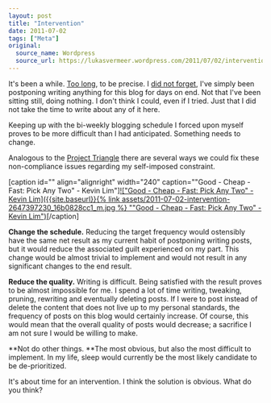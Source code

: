 ```yaml
---
layout: post
title: "Intervention"
date: 2011-07-02
tags: ["Meta"]
original:
  source_name: Wordpress
  source_url: https://lukasvermeer.wordpress.com/2011/07/02/intervention/
---
```


It's been a while. [Too long](http://www.wolframalpha.com/input/?i=May+7%2C+2011+to+Juli+2%2C+2011), to be precise. I [did not forget](http://lukasvermeer.wordpress.com/2010/10/15/the-curse-of-getting-things-done/), I've simply been postponing writing anything for this blog for days on end. Not that I've been sitting still, doing nothing. I don't think I could, even if I tried. Just that I did not take the time to write about any of it here.

Keeping up with the bi-weekly blogging schedule I forced upon myself proves to be more difficult than I had anticipated. Something needs to change.

Analogous to the [Project Triangle](http://en.wikipedia.org/wiki/Project_triangle) there are several ways we could fix these non-compliance issues regarding my self-imposed constraint.

[caption id="" align="alignright" width="240" caption=""Good - Cheap - Fast: Pick Any Two" - Kevin Lim"][!["Good - Cheap - Fast: Pick Any Two" - Kevin Lim]({{site.baseurl}}{% link assets/2011-07-02-intervention-2647397230_16b0828cc1_m.jpg %} ""Good - Cheap - Fast: Pick Any Two" - Kevin Lim")](http://www.flickr.com/photos/inju/2647397230/)[/caption]

**Change the schedule.** Reducing the target frequency would ostensibly have the same net result as my current habit of postponing writing posts, but it would reduce the associated guilt experienced on my part. This change would be almost trivial to implement and would not result in any significant changes to the end result.

**Reduce the quality.** Writing is difficult. Being satisfied with the result proves to be almost impossible for me. I spend a lot of time writing, tweaking, pruning, rewriting and eventually deleting posts. If I were to post instead of delete the content that does not live up to my personal standards, the frequency of posts on this blog would certainly increase. Of course, this would mean that the overall quality of posts would decrease; a sacrifice I am not sure I would be willing to make.

**Not do other things. **The most obvious, but also the most difficult to implement. In my life, sleep would currently be the most likely candidate to be de-prioritized.

It's about time for an intervention. I think the solution is obvious. What do you think?